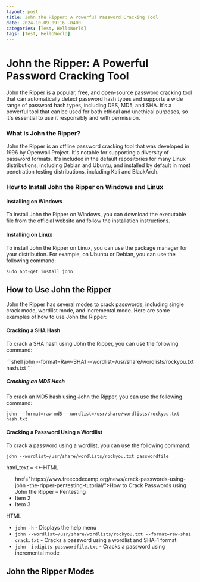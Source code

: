 ```yaml
---
layout: post
title: John the Ripper: A Powerful Password Cracking Tool
date: 2024-10-09 09:16 -0400
categories: [Test, HelloWorld] 
tags: [Test, HelloWorld]
---
```



**John the Ripper: A Powerful Password Cracking Tool**
=====================================

John the Ripper is a popular, free, and open-source password cracking tool that can automatically detect password hash types and supports a wide range of password hash types, including DES, MD5, and SHA. It's a powerful tool that can be used for both ethical and unethical purposes, so it's essential to use it responsibly and with permission.

### What is John the Ripper?

John the Ripper is an offline password cracking tool that was developed in 1996 by Openwall Project. It's notable for supporting a diversity of password formats. It's included in the default repositories for many Linux distributions, including Debian and Ubuntu, and installed by default in most penetration testing distributions, including Kali and BlackArch.

### How to Install John the Ripper on Windows and Linux

#### Installing on Windows

To install John the Ripper on Windows, you can download the executable file from the official website and follow the installation instructions.

#### Installing on Linux

To install John the Ripper on Linux, you can use the package manager for your distribution. For example, on Ubuntu or Debian, you can use the following command:

```shell
sudo apt-get install john
```

## How to Use John the Ripper
John the Ripper has several modes to crack passwords, including single crack mode, wordlist mode, and incremental mode. Here are some examples of how to use John the Ripper:

#### Cracking a SHA Hash
<p>To crack a SHA hash using John the Ripper, you can use the following command:</p>
```shell
john --format=Raw-SHA1 --wordlist=/usr/share/wordlists/rockyou.txt hash.txt
```

##### Cracking an MD5 Hash
To crack an MD5 hash using John the Ripper, you can use the following command:
```shell
john --format=raw-md5 --wordlist=/usr/share/wordlists/rockyou.txt hash.txt
```

#### Cracking a Password Using a Wordlist
To crack a password using a wordlist, you can use the following command:
```shell
john --wordlist=/usr/share/wordlists/rockyou.txt passwordfile
```

html_text = <<-HTML
<ul>href="https://www.freecodecamp.org/news/crack-passwords-using-john -the-ripper-pentesting-tutorial/">How to Crack Passwords using John the Ripper – Pentesting</li>
  <li>Item 2</li>
  <li>Item 3</li>
</ul>
HTML

<ul> <li><code>john -h</code> - Displays the help menu</li>
<li><code>john --wordlist=/usr/share/wordlists/rockyou.txt --format=raw-sha1 crack.txt</code> - Cracks a password using a wordlist and SHA-1 format</li>
<li><code>john -i:digits passwordfile.txt</code> - Cracks a password using incremental mode</li> </ul> <h2>John the Ripper Modes</h2>